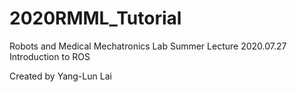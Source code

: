 # 2020RMML_Tutorial
Robots and Medical Mechatronics Lab Summer Lecture
2020.07.27 Introduction to ROS <br>

Created by Yang-Lun Lai
